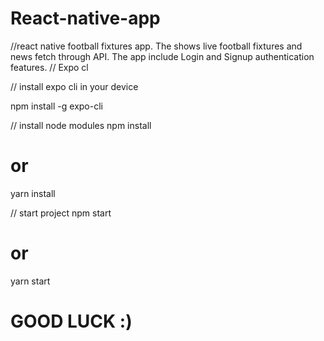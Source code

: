 # React-native-app
//react native football fixtures app. The shows live football fixtures  and news fetch through API. The app include Login and Signup authentication features.
// Expo cl

// install expo cli in your device 

npm install -g expo-cli

// install node modules 
npm install 
# or 
yarn install

// start project 
npm start 
# or 
yarn start 

# GOOD LUCK :)

